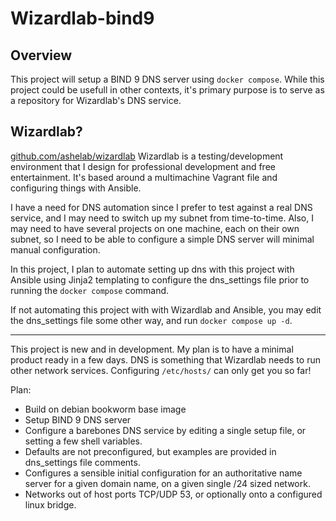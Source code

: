 # Wizardlab-bind9

## Overview
This project will setup a BIND 9 DNS server using `docker compose`.
While this project could be usefull in other contexts, it's primary
purpose is to serve as a repository for Wizardlab's DNS service.

## Wizardlab?
[github.com/ashelab/wizardlab](https://github.com/ashemath/wizardlab)
Wizardlab is a testing/development environment that I design for
professional development and free entertainment. It's based around a
multimachine Vagrant file and configuring things with Ansible.

I have a need for DNS automation since I prefer to test against a real DNS
service, and I may need to switch up my subnet from time-to-time. Also,
I may need to have several projects on one machine, each on their own subnet,
so I need to be able to configure a simple DNS server will minimal manual
configuration.

In this project, I plan to automate setting up dns with this project
with Ansible using Jinja2 templating to configure the dns_settings file prior
to running the `docker compose` command.

If not automating this project with with Wizardlab and Ansible, you may edit
the dns_settings file some other way, and run `docker compose up -d`.


--------------------------------------------
This project is new and in development.
My plan is to have a minimal product ready in a few days. DNS is something
that Wizardlab needs to run other network services. Configuring `/etc/hosts/`
can only get you so far!

Plan:
- Build on debian bookworm base image
- Setup BIND 9 DNS server
- Configure a barebones DNS service by editing a single setup file, or
  setting a few shell variables.
- Defaults are not preconfigured, but examples are provided in dns_settings file comments.
- Configures a sensible initial configuration for an authoritative name server for a given
  domain name, on a given single /24 sized network.
- Networks out of host ports TCP/UDP 53, or optionally onto a configured linux bridge.

